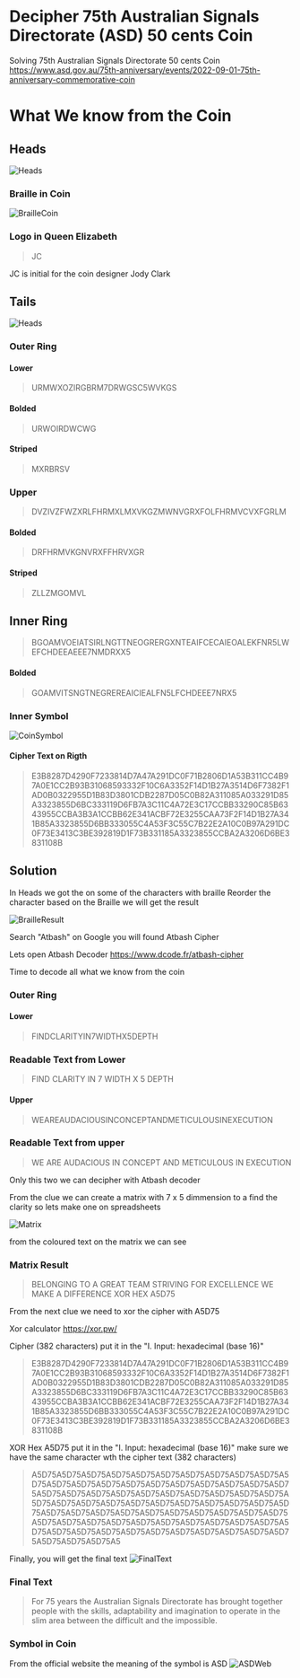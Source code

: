 # Decipher 75th Australian Signals Directorate (ASD) 50 cents Coin
Solving 75th Australian Signals Directorate 50 cents Coin
https://www.asd.gov.au/75th-anniversary/events/2022-09-01-75th-anniversary-commemorative-coin

# What We know from the Coin

## Heads
![Heads](/0002517_75th-anniversary-of-the-australian-signals-directorate-50c-uncirculated-coin-2022.jpeg)

### Braille in Coin
![BrailleCoin](/BrailleCoin.png)

### Logo in Queen Elizabeth
> JC

JC is initial for the coin designer Jody Clark 

## Tails
![Heads](/0002515_75th-anniversary-of-the-australian-signals-directorate-50c-uncirculated-coin-2022.jpeg)

### Outer Ring
#### Lower
> URMWXOZIRGBRM7DRWGSC5WVKGS

#### Bolded
> URWOIRDWCWG

#### Striped
> MXRBRSV

### Upper
> DVZIVZFWZXRLFHRMXLMXVKGZMWNVGRXFOLFHRMVCVXFGRLM

#### Bolded
> DRFHRMVKGNVRXFFHRVXGR

#### Striped
> ZLLZMGOMVL

## Inner Ring
> BGOAMVOEIATSIRLNGTTNEOGRERGXNTEAIFCECAIEOALEKFNR5LWEFCHDEEAEEE7NMDRXX5

#### Bolded
> GOAMVITSNGTNEGREREAICIEALFN5LFCHDEEE7NRX5

### Inner Symbol
![CoinSymbol](/CoinASD.png)

#### Cipher Text on Rigth
> E3B8287D4290F7233814D7A47A291DC0F71B2806D1A53B311CC4B97A0E1CC2B93B31068593332F10C6A3352F14D1B27A3514D6F7382F1AD0B0322955D1B83D3801CDB2287D05C0B82A311085A033291D85A3323855D6BC333119D6FB7A3C11C4A72E3C17CCBB33290C85B6343955CCBA3B3A1CCBB62E341ACBF72E3255CAA73F2F14D1B27A341B85A3323855D6BB333055C4A53F3C55C7B22E2A10C0B97A291DC0F73E3413C3BE392819D1F73B331185A3323855CCBA2A3206D6BE3831108B


## Solution
In Heads we got the on some of the characters with braille
Reorder the character based on the Braille we will get the result

![BrailleResult](/BrailleResult.png)

Search "Atbash" on Google you will found Atbash Cipher

Lets open Atbash Decoder https://www.dcode.fr/atbash-cipher

Time to decode all what we know from the coin

### Outer Ring
#### Lower
> FINDCLARITYIN7WIDTHX5DEPTH
### Readable Text from Lower
> FIND CLARITY IN 7 WIDTH X 5 DEPTH

#### Upper
> WEAREAUDACIOUSINCONCEPTANDMETICULOUSINEXECUTION
### Readable Text from upper
> WE ARE AUDACIOUS IN CONCEPT AND METICULOUS IN EXECUTION

Only this two we can decipher with Atbash decoder

From the clue we can create a matrix with 7 x 5 dimmension to a find the clarity
so lets make one on spreadsheets

![Matrix](/Matrix.png)

from the coloured text on the matrix we can see

### Matrix Result
> BELONGING TO A GREAT TEAM STRIVING FOR EXCELLENCE WE MAKE A DIFFERENCE XOR HEX A5D75

From the next clue we need to xor the cipher with A5D75

Xor calculator https://xor.pw/

Cipher (382 characters) put it in the "I. Input: hexadecimal (base 16)"

> E3B8287D4290F7233814D7A47A291DC0F71B2806D1A53B311CC4B97A0E1CC2B93B31068593332F10C6A3352F14D1B27A3514D6F7382F1AD0B0322955D1B83D3801CDB2287D05C0B82A311085A033291D85A3323855D6BC333119D6FB7A3C11C4A72E3C17CCBB33290C85B6343955CCBA3B3A1CCBB62E341ACBF72E3255CAA73F2F14D1B27A341B85A3323855D6BB333055C4A53F3C55C7B22E2A10C0B97A291DC0F73E3413C3BE392819D1F73B331185A3323855CCBA2A3206D6BE3831108B

XOR Hex A5D75 put it in the "I. Input: hexadecimal (base 16)" make sure we have the same character wth the cipher text (382 characters)

> A5D75A5D75A5D75A5D75A5D75A5D75A5D75A5D75A5D75A5D75A5D75A5D75A5D75A5D75A5D75A5D75A5D75A5D75A5D75A5D75A5D75A5D75A5D75A5D75A5D75A5D75A5D75A5D75A5D75A5D75A5D75A5D75A5D75A5D75A5D75A5D75A5D75A5D75A5D75A5D75A5D75A5D75A5D75A5D75A5D75A5D75A5D75A5D75A5D75A5D75A5D75A5D75A5D75A5D75A5D75A5D75A5D75A5D75A5D75A5D75A5D75A5D75A5D75A5D75A5D75A5D75A5D75A5D75A5D75A5D75A5D75A5D75A5D75A5D75A5D75A5D75A5

Finally, you will get the final text
![FinalText](/FinalText.png)

### Final Text
> For 75 years the Australian Signals Directorate has brought together people with the skills, adaptability and imagination to operate in the slim area between the difficult and the impossible.

### Symbol in Coin
From the official website the meaning of the symbol is ASD
![ASDWeb](/ASDWeb.png)

